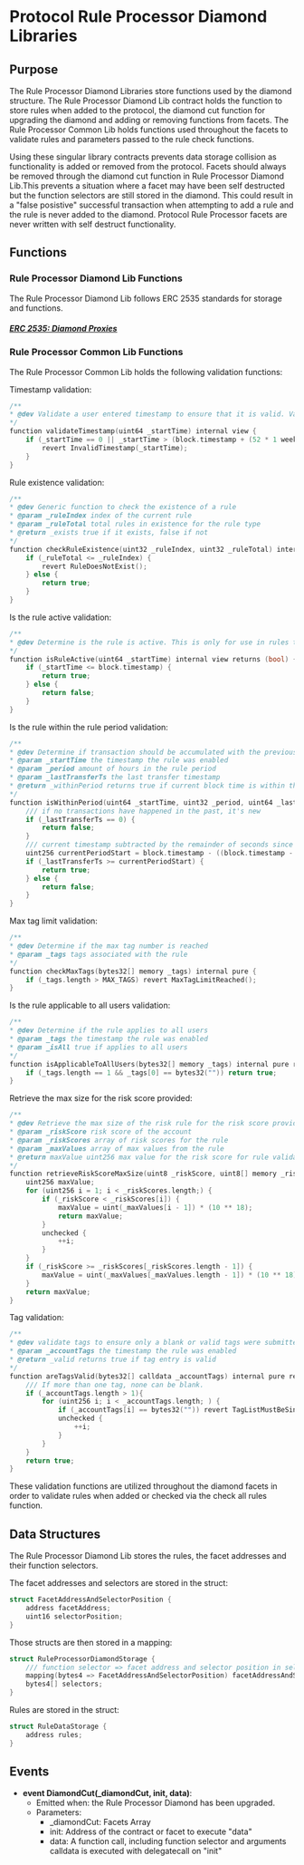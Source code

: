 # Protocol Rule Processor Diamond Libraries  

## Purpose

The Rule Processor Diamond Libraries store functions used by the diamond structure. The Rule Processor Diamond Lib contract holds the function to store rules when added to the protocol, the diamond cut function for upgrading the diamond and adding or removing functions from facets. The Rule Processor Common Lib holds functions used throughout the facets to validate rules and parameters passed to the rule check functions. 

Using these singular library contracts prevents data storage collision as functionality is added or removed from the protocol. Facets should always be removed through the diamond cut function in Rule Processor Diamond Lib.This prevents a situation where a facet may have been self destructed but the function selectors are still stored in the diamond. This could result in a "false posistive" successful transaction when attempting to add a rule and the rule is never added to the diamond. Protocol Rule Processor facets are never written with self destruct functionality. 


## Functions 

### Rule Processor Diamond Lib Functions 

The Rule Processor Diamond Lib follows ERC 2535 standards for storage and functions. 
#### *[ERC 2535: Diamond Proxies](https://eips.ethereum.org/EIPS/eip-2535)*

### Rule Processor Common Lib Functions  

The Rule Processor Common Lib holds the following validation functions: 

Timestamp validation: 

```c
/**
* @dev Validate a user entered timestamp to ensure that it is valid. Validity depends on it being greater than UNIX epoch and not more than 1 year into the future. It reverts with custom error if invalid
*/
function validateTimestamp(uint64 _startTime) internal view {
    if (_startTime == 0 || _startTime > (block.timestamp + (52 * 1 weeks))) {
        revert InvalidTimestamp(_startTime);
    }
}
```

Rule existence validation: 

```c
/**
* @dev Generic function to check the existence of a rule
* @param _ruleIndex index of the current rule
* @param _ruleTotal total rules in existence for the rule type
* @return _exists true if it exists, false if not
*/
function checkRuleExistence(uint32 _ruleIndex, uint32 _ruleTotal) internal pure returns (bool) {
    if (_ruleTotal <= _ruleIndex) {
        revert RuleDoesNotExist();
    } else {
        return true;
    }
}
```

Is the rule active validation: 

```c
/**
* @dev Determine is the rule is active. This is only for use in rules that are stored with activation timestamps.
*/
function isRuleActive(uint64 _startTime) internal view returns (bool) {
    if (_startTime <= block.timestamp) {
        return true;
    } else {
        return false;
    }
}
```

Is the rule within the rule period validation: 

```c
/**
* @dev Determine if transaction should be accumulated with the previous or it is a new period which requires reset of accumulators
* @param _startTime the timestamp the rule was enabled
* @param _period amount of hours in the rule period
* @param _lastTransferTs the last transfer timestamp
* @return _withinPeriod returns true if current block time is within the rules period, else false.
*/
function isWithinPeriod(uint64 _startTime, uint32 _period, uint64 _lastTransferTs) internal view returns (bool) {
    /// if no transactions have happened in the past, it's new
    if (_lastTransferTs == 0) {
        return false;
    }
    /// current timestamp subtracted by the remainder of seconds since the rule was active divided by period in seconds
    uint256 currentPeriodStart = block.timestamp - ((block.timestamp - _startTime) % (_period * 1 hours));
    if (_lastTransferTs >= currentPeriodStart) {
        return true;
    } else {
        return false;
    }
}
```

Max tag limit validation: 

```c
/**
* @dev Determine if the max tag number is reached
* @param _tags tags associated with the rule
*/
function checkMaxTags(bytes32[] memory _tags) internal pure {
    if (_tags.length > MAX_TAGS) revert MaxTagLimitReached();    
}
```

Is the rule applicable to all users validation: 

```c
/**
* @dev Determine if the rule applies to all users
* @param _tags the timestamp the rule was enabled
* @param _isAll true if applies to all users
*/
function isApplicableToAllUsers(bytes32[] memory _tags) internal pure returns(bool _isAll){
    if (_tags.length == 1 && _tags[0] == bytes32("")) return true;
}
```

Retrieve the max size for the risk score provided: 

```c
/**
* @dev Retrieve the max size of the risk rule for the risk score provided. 
* @param _riskScore risk score of the account 
* @param _riskScores array of risk scores for the rule 
* @param _maxValues array of max values from the rule 
* @return maxValue uint256 max value for the risk score for rule validation
*/
function retrieveRiskScoreMaxSize(uint8 _riskScore, uint8[] memory _riskScores, uint48[] memory _maxValues) internal pure returns(uint256){
    uint256 maxValue;
    for (uint256 i = 1; i < _riskScores.length;) {
        if (_riskScore < _riskScores[i]) {
            maxValue = uint(_maxValues[i - 1]) * (10 ** 18); 
            return maxValue;
        } 
        unchecked {
            ++i;
        }
    }
    if (_riskScore >= _riskScores[_riskScores.length - 1]) {
        maxValue = uint(_maxValues[_maxValues.length - 1]) * (10 ** 18);
    }
    return maxValue; 
}
```

Tag validation: 

```c
/**
* @dev validate tags to ensure only a blank or valid tags were submitted.
* @param _accountTags the timestamp the rule was enabled
* @return _valid returns true if tag entry is valid
*/
function areTagsValid(bytes32[] calldata _accountTags) internal pure returns (bool) {
    /// If more than one tag, none can be blank.
    if (_accountTags.length > 1){
        for (uint256 i; i < _accountTags.length; ) {
            if (_accountTags[i] == bytes32("")) revert TagListMustBeSingleBlankOrValueList();
            unchecked {
                ++i;
            }
        }
    }
    return true;
} 
```

These validation functions are utilized throughout the diamond facets in order to validate rules when added or checked via the check all rules function.  

## Data Structures 

The Rule Processor Diamond Lib stores the rules, the facet addresses and their function selectors. 

The facet addresses and selectors are stored in the struct: 

```c
struct FacetAddressAndSelectorPosition {
    address facetAddress;
    uint16 selectorPosition;
}
```

Those structs are then stored in a mapping: 

```c
struct RuleProcessorDiamondStorage {
    /// function selector => facet address and selector position in selectors array
    mapping(bytes4 => FacetAddressAndSelectorPosition) facetAddressAndSelectorPosition;
    bytes4[] selectors;
}
```

Rules are stored in the struct: 

```c
struct RuleDataStorage {
    address rules;
}
```

## Events 

- **event DiamondCut(_diamondCut, init, data)**: 
    - Emitted when: the Rule Processor Diamond has been upgraded.
    - Parameters:
        - _diamondCut: Facets Array
        - init: Address of the contract or facet to execute "data"
        - data: A function call, including function selector and arguments calldata is executed with delegatecall on "init"
